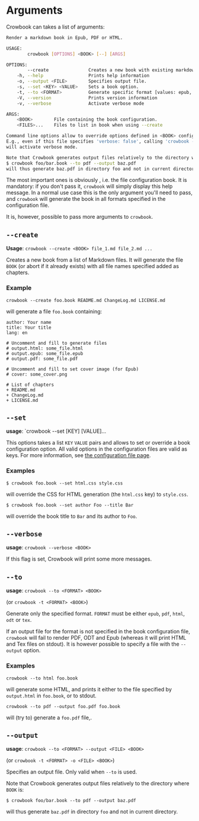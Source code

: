 Arguments 
=========

Crowbook can takes a list of arguments:

```bash
Render a markdown book in Epub, PDF or HTML.

USAGE:
        crowbook [OPTIONS] <BOOK> [--] [ARGS]

OPTIONS:
        --create               Creates a new book with existing markdown files.
    -h, --help                 Prints help information
    -o, --output <FILE>        Specifies output file.
    -s, --set <KEY> <VALUE>    Sets a book option.
    -t, --to <FORMAT>          Generate specific format [values: epub, pdf, html, tex, odt]
    -V, --version              Prints version information
    -v, --verbose              Activate verbose mode

ARGS:
    <BOOK>        File containing the book configuration.
    <FILES>...    Files to list in book when using --create

Command line options allow to override options defined in <BOOK> configuration file. 
E.g., even if this file specifies 'verbose: false', calling 'crowbook --verbose <BOOK>' 
will activate verbose mode.

Note that Crowbook generates output files relatively to the directory where <BOOK> is:
$ crowbook foo/bar.book --to pdf --output baz.pdf
will thus generate baz.pdf in directory foo and not in current directory.
```

The most important ones is obviously <BOOK>, i.e. the file
configuration book. It is mandatory: if you don't pass it, `crowbook`
will simply display this help message. In a normal use case this is
the only argument you'll need to pass, and `crowbook` will generate
the book in all formats specified in the configuration file.

It is, however, possible to pass more arguments to `crowbook`.

`--create`
---------

**Usage**: `crowbook --create <BOOK> file_1.md file_2.md ...`

Creates a new book from a list of Markdown files. It will generate the
file `BOOK` (or abort if it already exists) with all file names
specified added as chapters.

### Example ###

```
crowbook --create foo.book README.md ChangeLog.md LICENSE.md
```

will generate a file `foo.book` containing:

```
author: Your name
title: Your title
lang: en

# Uncomment and fill to generate files
# output.html: some_file.html
# output.epub: some_file.epub
# output.pdf: some_file.pdf

# Uncomment and fill to set cover image (for Epub)
# cover: some_cover.png

# List of chapters
+ README.md
+ ChangeLog.md
+ LICENSE.md
```

`--set` 
-------

**usage**: `crowbook <BOOK> --set [KEY] [VALUE]...

This options takes a list `KEY` `VALUE` pairs and allows to set or
override a book configuration option. All valid options in the
configuration files are valid as keys. For more information, see
[the configuration file page](config.md).

### Examples ###

```
$ crowbook foo.book --set html.css style.css
```

will override the CSS for HTML generation (the `html.css` key) to `style.css`.

```
$ crowbook foo.book --set author Foo --title Bar
```

will override the book title to `Bar` and its author to `Foo`.

`--verbose`
-----------

**usage**: `crowbook --verbose <BOOK>`

If this flag is set, Crowbook will print some more messages.

`--to`
------

**usage**: `crowbook --to <FORMAT> <BOOK>`

(or `crowbook -t <FORMAT> <BOOK>`)

Generate only the specified format. `FORMAT` must be either `epub`,
`pdf`, `html`, `odt` or `tex`.

If an output file for the format is not specified in the book
configuration file, `crowbook` will fail to render PDF, ODT and Epub
(whereas it will print HTML and Tex files on stdout). It is however
possible to specify a file with the `--output` option.

### Examples ###

```
crowbook --to html foo.book
```

will generate some HTML, and prints it either to the file specified by
`output.html` in `foo.book`, or to stdout.

```
crowbook --to pdf --output foo.pdf foo.book
```

will (try to) generate a `foo.pdf` file,.

`--output`
---------

**usage**: `crowbook --to <FORMAT> --output <FILE> <BOOK>`

(or `crowbook -t <FORMAT> -o <FILE> <BOOK>`)

Specifies an output file. Only valid when `--to` is used.

Note that Crowbook generates output files relatively to the directory
where `BOOK` is:
```
$ crowbook foo/bar.book --to pdf --output baz.pdf
```
will thus generate `baz.pdf` in directory `foo` and not in current
directory.
